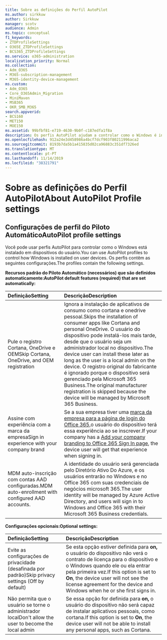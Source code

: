 ```yaml
---
title: Sobre as definições do Perfil AutoPilot
ms.author: sirkkuw
author: Sirkkuw
manager: scotv
audience: Admin
ms.topic: conceptual
f1_keywords:
- ZTDProfileSettings
- O365E_ZTDProfileSettings
- BCS365_ZTDProfileSettings
ms.service: o365-administration
localization_priority: Normal
ms.collection:
- Adm_O365
- M365-subscription-management
- M365-identity-device-management
ms.custom:
- Adm_O365
- Core_O365Admin_Migration
- MiniMaven
- MSB365
- OKR_SMB_M365
search.appverid:
- BCS160
- MET150
- MOE150
ms.assetid: 99bfbf81-e719-4630-9b0f-c187edfa1f8a
description: Os perfis AutoPilot ajudam a controlar como o Windows é instalado em dispositivos de usuário. Os perfis contêm configurações padrão e opcionais, como pular a instalação cortana.
ms.openlocfilehash: 912a24e3d458986a4bcf7dcf903f80211996aca2
ms.sourcegitcommit: 8193b7da5b1a415835d02ca96883c351df7326ed
ms.translationtype: MT
ms.contentlocale: pt-PT
ms.lasthandoff: 11/14/2019
ms.locfileid: "38321791"
---
```

# <a name="about-autopilot-profile-settings"></a><span data-ttu-id="8a86e-104">Sobre as definições do Perfil AutoPilot</span><span class="sxs-lookup"><span data-stu-id="8a86e-104">About AutoPilot Profile settings</span></span>

## <a name="autopilot-profile-settings"></a><span data-ttu-id="8a86e-105">Configurações de perfil do Piloto Automático</span><span class="sxs-lookup"><span data-stu-id="8a86e-105">AutoPilot profile settings</span></span>

<span data-ttu-id="8a86e-106">Você pode usar perfis AutoPilot para controlar como o Windows está instalado em dispositivos do usuário.</span><span class="sxs-lookup"><span data-stu-id="8a86e-106">You can use AutoPilot profiles to control how Windows is installed on user devices.</span></span> <span data-ttu-id="8a86e-107">Os perfis contêm as seguintes configurações.</span><span class="sxs-lookup"><span data-stu-id="8a86e-107">The profiles contain the following settings.</span></span>
  
 <span data-ttu-id="8a86e-108">**Recursos padrão do Piloto Automático (necessários) que são definidos automaticamente:**</span><span class="sxs-lookup"><span data-stu-id="8a86e-108">**AutoPilot default features (required) that are set automatically:**</span></span>
  
|<span data-ttu-id="8a86e-109">**Definição**</span><span class="sxs-lookup"><span data-stu-id="8a86e-109">**Setting**</span></span>|<span data-ttu-id="8a86e-110">**Descrição**</span><span class="sxs-lookup"><span data-stu-id="8a86e-110">**Description**</span></span>|
|:-----|:-----|
|<span data-ttu-id="8a86e-111">Pule o registro Cortana, OneDrive e OEM</span><span class="sxs-lookup"><span data-stu-id="8a86e-111">Skip Cortana, OneDrive, and OEM registration</span></span>  <br/> |<span data-ttu-id="8a86e-112">Ignora a instalação de aplicativos de consumo como cortana e onedrive pessoal.</span><span class="sxs-lookup"><span data-stu-id="8a86e-112">Skips the installation of consumer apps like Cortana and personal OneDrive.</span></span> <span data-ttu-id="8a86e-113">O usuário do dispositivo pode instalá-los mais tarde, desde que o usuário seja um administrador local no dispositivo.</span><span class="sxs-lookup"><span data-stu-id="8a86e-113">The device user can install these later as long as the user is a local admin on the device.</span></span> <span data-ttu-id="8a86e-114">O registro original do fabricante é ignorado porque o dispositivo será gerenciado pela Microsoft 365 Business.</span><span class="sxs-lookup"><span data-stu-id="8a86e-114">The original manufacturer registration is skipped because the device will be managed by Microsoft 365 Business.</span></span>  <br/> |
|<span data-ttu-id="8a86e-115">Assine com experiência com a marca da empresa</span><span class="sxs-lookup"><span data-stu-id="8a86e-115">Sign in experience with your company brand</span></span>  <br/> |<span data-ttu-id="8a86e-116">Se a sua empresa tiver uma [marca da empresa para a página de login do Office 365,](https://support.office.com/article/a1229cdb-ce19-4da5-90c7-2b9b146aef0a)o usuário do dispositivo terá essa experiência ao se inscrever.</span><span class="sxs-lookup"><span data-stu-id="8a86e-116">If your company has a [Add your company branding to Office 365 Sign In page](https://support.office.com/article/a1229cdb-ce19-4da5-90c7-2b9b146aef0a), the device user will get that experience when signing in.</span></span>  <br/> |
|<span data-ttu-id="8a86e-117">MDM auto-inscrição com contas AAD configuradas.</span><span class="sxs-lookup"><span data-stu-id="8a86e-117">MDM auto-enrollment with configured AAD accounts.</span></span>  <br/> |<span data-ttu-id="8a86e-118">A identidade do usuário será gerenciada pelo Diretório Ativo Do Azure, e os usuários entrarão no Windows e no Office 365 com suas credenciais de negócios microsoft 365.</span><span class="sxs-lookup"><span data-stu-id="8a86e-118">The user identity will be managed by Azure Active Directory, and users will sign in to Windows and Office 365 with their Microsoft 365 Business credentials.</span></span>  <br/> |
   
 <span data-ttu-id="8a86e-119">**Configurações opcionais:**</span><span class="sxs-lookup"><span data-stu-id="8a86e-119">**Optional settings:**</span></span>
  
|<span data-ttu-id="8a86e-120">**Definição**</span><span class="sxs-lookup"><span data-stu-id="8a86e-120">**Setting**</span></span>|<span data-ttu-id="8a86e-121">**Descrição**</span><span class="sxs-lookup"><span data-stu-id="8a86e-121">**Description**</span></span>|
|:-----|:-----|
|<span data-ttu-id="8a86e-122">Evite as configurações de privacidade (desafinada por padrão)</span><span class="sxs-lookup"><span data-stu-id="8a86e-122">Skip privacy settings (Off by default)</span></span>  <br/> |<span data-ttu-id="8a86e-123">Se esta opção estiver definida para **on,** o usuário do dispositivo não verá o contrato de licença para o dispositivo e o Windows quando ele ou ela entrar pela primeira vez.</span><span class="sxs-lookup"><span data-stu-id="8a86e-123">If this option is set to **On**, the device user will not see the license agreement for the device and Windows when he or she first signs in.</span></span>  <br/> |
|<span data-ttu-id="8a86e-124">Não permita que o usuário se torne o administrador local</span><span class="sxs-lookup"><span data-stu-id="8a86e-124">Don't allow the user to become the local admin</span></span>  <br/> |<span data-ttu-id="8a86e-125">Se essa opção for definida para **on,** o usuário do dispositivo não será capaz de instalar aplicativos pessoais, como cortana.</span><span class="sxs-lookup"><span data-stu-id="8a86e-125">If this option is set to **On**, the device user will not be able to install any personal apps, such as Cortana.</span></span><br/> |
   
